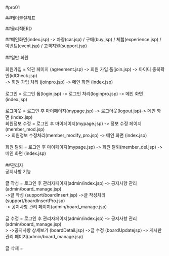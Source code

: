 #pro01

##테이블설계표

##물리적ERD

##메인화면(index.jsp) -> 차량(car.jsp) / 구매(buy.jsp) / 체험(experience.jsp) / 이벤트(event.jsp) / 고객지원(support.jsp)<br>
<br>
##일반 회원<br>
<br>
 회원가입 = 약관 페이지 (agreement.jsp) -> 회원 가입 폼(join.jsp)  -> 아이디 중복확인(idCheck.jsp) <br>
	 -> 회원 가입 처리 (joinpro.jsp) -> 메인 화면 (index.jsp)<br>
<br>
 로그인 = 로그인 폼(login.jsp) -> 로그인 처리(loginpro.jsp) -> 메인 화면 (index.jsp)<br>
<br>
 로그아웃 = 로그인 후 마이페이지(mypage.jsp) -> 로그아웃(logout.jsp)-> 메인 화면 (index.jsp)<br>
 회원정보 수정 = 로그인 후 마이페이지(mypage.jsp) -> 정보 수정 페이지(member_mod.jsp) <br>
	       -> 회원정보 수정처리(member_modify_pro.jsp) -> 메인 화면 (index.jsp)<br>
<br>
회원 탈퇴 = 로그인 후 마이페이지(mypage.jsp) -> 회원 탈퇴(member_del.jsp) -> 메인 화면 (index.jsp)<br>
<br>
##관리자<br>
공지사항 기능<br>
<br>
 글 작성 = 로그인 후 관리자페이지(admin/index.jsp) -> 공지사항 관리(admin/board_manage.jsp)<br>
	->글 작성 (support/boardInsert.jsp) ->글 작성처리 (support/boardInsertPro.jsp)<br>
	-> 공지사항 관리 페이지(admin/board_manage.jsp)<br>
<br>
 글 수정 = 로그인 후 관리자페이지(admin/index.jsp) -> 공지사항 관리(admin/board_manage.jsp)<br>>
	->공지사항 상세보기  (boardDetail.jsp) ->글 수정 (boardUpdatejsp) -> 게시판 관리 페이지(admin/board_manage.jsp)<br>
<br>
 글 삭제 =  <br>
<br>